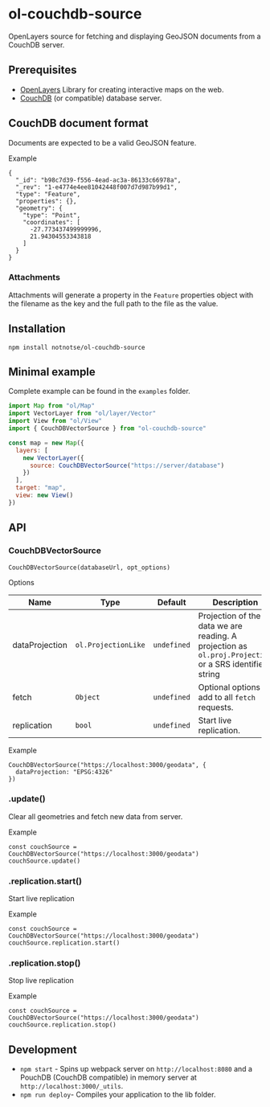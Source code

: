 # ol-couchdb-source

OpenLayers source for fetching and displaying GeoJSON documents from a CouchDB server.

## Prerequisites

- [OpenLayers](http://openlayers.org) Library for creating interactive maps on the web.
- [CouchDB](https://couchdb.apache.org) (or compatible) database server.

## CouchDB document format

Documents are expected to be a valid GeoJSON feature.

Example

```
{
  "_id": "b98c7d39-f556-4ead-ac3a-86133c66978a",
  "_rev": "1-e4774e4ee81042448f007d7d987b99d1",
  "type": "Feature",
  "properties": {},
  "geometry": {
    "type": "Point",
    "coordinates": [
      -27.773437499999996,
      21.94304553343818
    ]
  }
}
```

### Attachments

Attachments will generate a property in the `Feature` properties object with the filename as the key and the full path to the file as the value.

## Installation

`npm install notnotse/ol-couchdb-source`

## Minimal example

Complete example can be found in the `examples` folder.

```javascript
import Map from "ol/Map"
import VectorLayer from "ol/layer/Vector"
import View from "ol/View"
import { CouchDBVectorSource } from "ol-couchdb-source"

const map = new Map({
  layers: [
    new VectorLayer({
      source: CouchDBVectorSource("https://server/database")
    })
  ],
  target: "map",
  view: new View()
})
```

## API

### CouchDBVectorSource

`CouchDBVectorSource(databaseUrl, opt_options)`

Options

| Name           | Type                           | Default                | Description                                                                                            |
| -------------- | ------------------------------ | ---------------------- | ------------------------------------------------------------------------------------------------------ |
| dataProjection | <code>ol.ProjectionLike</code> | <code>undefined</code> | Projection of the data we are reading. A projection as `ol.proj.Projection` or a SRS identifier string |
| fetch          | <code>Object</code>            | <code>undefined</code> | Optional options to add to all `fetch` requests.                                                       |
| replication    | <code>bool</code>              | <code>undefined</code> | Start live replication.                                                                                |

Example

```
CouchDBVectorSource("https://localhost:3000/geodata", {
  dataProjection: "EPSG:4326"
})
```

### .update()

Clear all geometries and fetch new data from server.

Example

```
const couchSource = CouchDBVectorSource("https://localhost:3000/geodata")
couchSource.update()
```

### .replication.start()

Start live replication

Example

```
const couchSource = CouchDBVectorSource("https://localhost:3000/geodata")
couchSource.replication.start()
```

### .replication.stop()

Stop live replication

Example

```
const couchSource = CouchDBVectorSource("https://localhost:3000/geodata")
couchSource.replication.stop()
```

## Development

- `npm start` - Spins up webpack server on `http://localhost:8080` and a PouchDB (CouchDB compatible) in memory server at `http://localhost:3000/_utils`.
- `npm run deploy`- Compiles your application to the lib folder.
